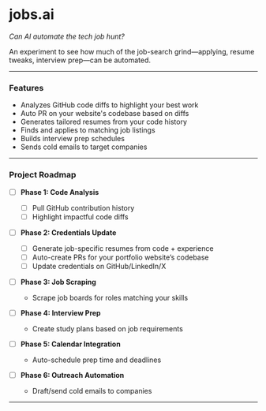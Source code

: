 # jobs.ai  

*Can AI automate the tech job hunt?*  

An experiment to see how much of the job-search grind—applying, resume tweaks, interview prep—can be automated.  

---

### Features  
- Analyzes GitHub code diffs to highlight your best work  
- Auto PR on your website's codebase based on diffs
- Generates tailored resumes from your code history  
- Finds and applies to matching job listings  
- Builds interview prep schedules  
- Sends cold emails to target companies

---

### Project Roadmap  
- [ ] **Phase 1: Code Analysis**  
  - [ ] Pull GitHub contribution history  
  - [ ] Highlight impactful code diffs
      
- [ ] **Phase 2: Credentials Update**  
  - [ ] Generate job-specific resumes from code + experience
  - [ ] Auto-create PRs for your portfolio website’s codebase
  - [ ] Update credentials on GitHub/LinkedIn/X
        
- [ ] **Phase 3: Job Scraping**  
  - Scrape job boards for roles matching your skills
    
- [ ] **Phase 4: Interview Prep**  
  - Create study plans based on job requirements
    
- [ ] **Phase 5: Calendar Integration**  
  - Auto-schedule prep time and deadlines
    
- [ ] **Phase 6: Outreach Automation**  
  - Draft/send cold emails to companies  

---
